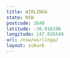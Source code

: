 ```yaml
---
title: WIRLINGA
state: NSW
postcode: 2640
latitude: -36.016196
longitude: 147.026549
url: /nsw/wirlinga/
layout: suburb
---
```


